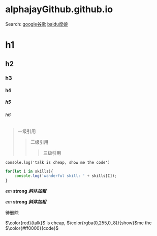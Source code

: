 # alphajayGithub.github.io

Search: [google谷歌][1]  [baidu度娘][2]

[1]: http://google.com/ "google"
[2]: http://baidu.com/ "baidu"

# h1
## h2
### h3
#### h4
##### h5
###### h6


> 一级引用
>> 二级引用
>>> 三级引用


` console.log('talk is cheap, show me the code') `


``` javascript
for(let i in skills){
    console.log('wanderful skill: ' + skills[I]);
}
```
*em*
**strong**
***斜体加粗***

_em_
__strong__
___斜体加粗___

~~待删除~~

$\color{red}{talk}$ is cheap, $\color{rgba(0,255,0,.8)}{show}$me the $\color{#ff0000}{code}$
